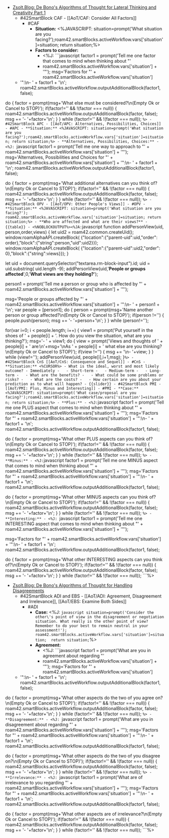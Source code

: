 - [Zsolt.Blog: De Bono's Algorithms of Thought  for Lateral Thinking and Creativity Part 1](https://www.zsolt.blog/2020/12/de-bonos-algorithms-of-thought-for.html)
    - #42SmartBlock CAF - [[AoT/CAF: Consider All Factors]]
        - #CAF
            - **Situation:** <%JAVASCRIPT: situation=prompt('What situation are you facing?');roam42.smartBlocks.activeWorkflow.vars['situation']=situation; return situation;%>
            - **Factors to consider:**
                - <%J: ```javascript
factor1 = prompt('Tell me one factor that comes to mind when thinking about "' 
                 + roam42.smartBlocks.activeWorkflow.vars['situation'] + '"'); 
msg='Factors for "' + roam42.smartBlocks.activeWorkflow.vars['situation'] 
    + '":\n- ' + factor1 + '\n'; 
roam42.smartBlocks.activeWorkflow.outputAdditionalBlock(factor1, false);

do { 
  factor = prompt(msg+'What else must be considered?\n(Empty Ok or Cancel to STOP)'); 
  if(factor!='' && !(factor === null)) { 
    roam42.smartBlocks.activeWorkflow.outputAdditionalBlock(factor, false); 
    msg += '- '+factor+'\n'; 
  } 
} while (factor!='' && !(factor === null)); ```%>
    - #42SmartBlock APC - [[AoT/APC: Alternatives, Possibilities, Choices]]
        - #APC
            - **Situation:** <%JAVASCRIPT: situation=prompt('What situation are you facing?');roam42.smartBlocks.activeWorkflow.vars['situation']=situation; return situation;%>
            - **Alternatives, Possibilities, Choices:**
                - <%J: ```javascript
factor1 = prompt('Tell me one way to approach to "' 
                 + roam42.smartBlocks.activeWorkflow.vars['situation'] + '"'); 
msg='Alternatives, Possibilities and Choices for "' 
    + roam42.smartBlocks.activeWorkflow.vars['situation'] 
    + '":\n- ' + factor1 + '\n'; 
roam42.smartBlocks.activeWorkflow.outputAdditionalBlock(factor1, false); 

do { 
  factor = prompt(msg+'What additional alternatives can you think of?\n(Empty Ok or Cancel to STOP)'); 
  if(factor!='' && !(factor === null)) { 
    roam42.smartBlocks.activeWorkflow.outputAdditionalBlock(factor, false); 
    msg += '- '+factor+'\n'; 
  } 
} while (factor!='' && !(factor === null)); ```%>
    - #42SmartBlock OPV - [[AoT/OPV: Other People's Views]]
        - #OPV
            - **Situation:** <%JAVASCRIPT: situation=prompt('What situation are you facing?'); roam42.smartBlocks.activeWorkflow.vars['situation']=situation; return situation;%>
            - **Who are affected and what are their views?**
                - {{table}}
                    - <%NOBLOCKOUTPUT%><%JA:```javascript
function addPersonView(uid, person,order,views) {
  let uid2 = roam42.common.createUid();
  window.roamAlphaAPI.createBlock(
    {"location":{"parent-uid":uid,"order": order},"block":{"string":person,"uid":uid2}});
  window.roamAlphaAPI.createBlock(
    {"location":{"parent-uid":uid2,"order": 0},"block":{"string":views}});
}

let uid = document.querySelector("textarea.rm-block-input").id;
uid = uid.substring( uid.length -9);
addPersonView(uid,'**People or groups affected**',0,'**What views are they holding?**');
     
person1 = prompt('Tell me a person or group who is affected by "' 
                 + roam42.smartBlocks.activeWorkflow.vars['situation'] + '"');

msg='People or groups affected by "' + roam42.smartBlocks.activeWorkflow.vars['situation'] 
                                     + '":\n- ' + person1 + '\n'; 
var people = [person1];
do { 
     person = prompt(msg+'Name another person or group affected?\n(Empty Ok or Cancel to STOP)'); 
     if(person !='') { 
          people.push(person);
          msg += '- '+person+'\n'; 
     } 
} while (person!='');

for(var i=0; i < people.length; i++) {
  view1 = prompt('Put yourself in the shoes of ' + people[i] + '. How do you view the situation, what are you thinking?');
  msg='- ' + view1; 
  do { 
    view = prompt('Views and thoughts of ' + people[i] + ' are:\n'+msg+'\nAs ' + people[i] + ' what else are you thinking?\n(Empty Ok or Cancel to STOP)'); 
    if(view !='') { 
      msg += '\n- '+view; 
    } 
  } while (view!=''); 
  addPersonView(uid, people[i],i+1,msg);
}```
%>
    - #42SmartBlock CnS [[AoT/CnS: Consequence and Sequel]]
        - #CnS
            - **Situation:** <%CURSOR%>
                - What is the ideal, worst and most likely outcome?
                    - Immediately
                        -  
                    - Short-term
                        -  
                    - Medium-term
                        -  
                    - Long-term
                        -  
                - What are the benefits?
                    -  
                - What could be some problems or risks?
                    -  
                - What are the costs?
                    -  
                - How certain are you about your prediction as to what will happen?
                    - {{slider}}
    - #42SmartBlock PMI - [[AoT/PMI: Plus, Minus and Interesting]]
        - #PMI
            - **Case:** <%JAVASCRIPT: situation=prompt('What case/proposal are you facing?');roam42.smartBlocks.activeWorkflow.vars['situation']=situation; return situation;%>
            - **Plus:**
                - <%J: ```javascript
factor1 = prompt('Tell me one PLUS aspect that comes to mind when thinking about "' 
                 + roam42.smartBlocks.activeWorkflow.vars['situation'] + '"'); 
msg='Factors for "' 
     + roam42.smartBlocks.activeWorkflow.vars['situation'] 
     + '":\n- ' + factor1 + '\n';
roam42.smartBlocks.activeWorkflow.outputAdditionalBlock(factor1, false);

do { 
  factor = prompt(msg+'What other PLUS aspects can you think of?\n(Empty Ok or Cancel to STOP)'); 
  if(factor!='' && !(factor === null)) { 
    roam42.smartBlocks.activeWorkflow.outputAdditionalBlock(factor, false); 
    msg += '- '+factor+'\n'; 
  } 
} while (factor!='' && !(factor === null)); ``` %>
            - **Minus:**
                - <%J: ```javascript
factor1 = prompt('Tell me one MINUS aspect that comes to mind when thinking about "' 
                 + roam42.smartBlocks.activeWorkflow.vars['situation'] + '"'); 
msg='Factors for "' 
     + roam42.smartBlocks.activeWorkflow.vars['situation'] 
     + '":\n- ' + factor1 + '\n'; 
roam42.smartBlocks.activeWorkflow.outputAdditionalBlock(factor1, false);

do { 
  factor = prompt(msg+'What other MINUS aspects can you think of?\n(Empty Ok or Cancel to STOP)'); 
  if(factor!='' && !(factor === null)) { 
    roam42.smartBlocks.activeWorkflow.outputAdditionalBlock(factor, false); 
    msg += '- '+factor+'\n'; 
  } 
} while (factor!='' && !(factor === null)); ```%>
            - **Interesting:**
                - <%J: ```javascript
factor1 = prompt('Tell me one INTERESTING aspect that comes to mind when thinking about "' 
                 + roam42.smartBlocks.activeWorkflow.vars['situation'] + '"'); 

msg='Factors for "' 
    + roam42.smartBlocks.activeWorkflow.vars['situation'] 
    + '":\n- ' + factor1 + '\n'; 
roam42.smartBlocks.activeWorkflow.outputAdditionalBlock(factor1, false); 

do { 
  factor = prompt(msg+'What other INTERESTING aspects can you think of?\n(Empty Ok or Cancel to STOP)'); 
  if(factor!='' && !(factor === null)) { 
    roam42.smartBlocks.activeWorkflow.outputAdditionalBlock(factor, false); 
    msg += '- '+factor+'\n'; 
  } 
} while (factor!='' && !(factor === null)); ```%>
- [Zsolt.Blog: De Bono's Algorithms of Thought  for Handling Disagreements](https://www.zsolt.blog/2020/12/de-bonos-algorithms-of-thought-for_8.html)
    - #42SmartBlock ADI and EBS - [[AoT/ADI: Agreement, Disagreement and Irrelevance]], [[AoT/EBS: Examine Both Sides]]
        - #ADI
            - **Case:** <%J: ```javascript
situation=prompt('Consider the other\'s point of view in the disagreement or negotiation situation. What really is the other point of view? Remember to do your best to remain neutral in your assessment!');
roam42.smartBlocks.activeWorkflow.vars['situation']=situation; 
return situation;```%>
            - **Agreement:**
                - <%J: ```javascript
factor1 = prompt('What are you in agreement about regarding "' 
                 + roam42.smartBlocks.activeWorkflow.vars['situation'] + '"'); 
msg='Factors for "' + roam42.smartBlocks.activeWorkflow.vars['situation'] 
    + '":\n- ' + factor1 + '\n'; 
roam42.smartBlocks.activeWorkflow.outputAdditionalBlock(factor1, false);

do { 
  factor = prompt(msg+'What other aspects do the two of you agree on?\n(Empty Ok or Cancel to STOP)');
  if(factor!='' && !(factor === null)) { 
    roam42.smartBlocks.activeWorkflow.outputAdditionalBlock(factor, false); 
    msg += '- '+factor+'\n'; 
  } 
} while (factor!='' && !(factor === null)); ```%>
            - **Disagreement:**
                - <%J: ```javascript
factor1 = prompt('What are you in disagreement about regarding "' 
                 + roam42.smartBlocks.activeWorkflow.vars['situation'] + '"'); 
msg='Factors for "' + roam42.smartBlocks.activeWorkflow.vars['situation'] 
    + '":\n- ' + factor1 + '\n'; 
roam42.smartBlocks.activeWorkflow.outputAdditionalBlock(factor1, false);

do { 
  factor = prompt(msg+'What other aspects do the two of you disagree on?\n(Empty Ok or Cancel to STOP)'); 
  if(factor!='' && !(factor === null)) { 
    roam42.smartBlocks.activeWorkflow.outputAdditionalBlock(factor, false); 
    msg += '- '+factor+'\n'; 
  } 
} while (factor!='' && !(factor === null)); ```%>
            - **Irrelevance:**
                - <%J: ```javascript
factor1 = prompt('What are of irrelevance to you regarding "' 
                 + roam42.smartBlocks.activeWorkflow.vars['situation'] + '"'); 
msg='Factors for "' + roam42.smartBlocks.activeWorkflow.vars['situation'] 
    + '":\n- ' + factor1 + '\n'; 
roam42.smartBlocks.activeWorkflow.outputAdditionalBlock(factor1, false);

do { 
  factor = prompt(msg+'What other aspects are of irrelevance?\n(Empty Ok or Cancel to STOP)'); 
  if(factor!='' && !(factor === null)) { 
    roam42.smartBlocks.activeWorkflow.outputAdditionalBlock(factor, false); 
    msg += '- '+factor+'\n'; 
  } 
} while (factor!='' && !(factor === null)); ```%>
